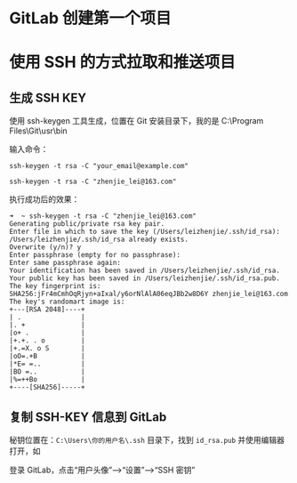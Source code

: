 # GitLab 创建第一个项目



# 使用 SSH 的方式拉取和推送项目
## 生成 SSH KEY
使用 ssh-keygen 工具生成，位置在 Git 安装目录下，我的是 C:\Program Files\Git\usr\bin

输入命令：
```
ssh-keygen -t rsa -C "your_email@example.com"
```
```
ssh-keygen -t rsa -C "zhenjie_lei@163.com"
```
执行成功后的效果：
```
➜  ~ ssh-keygen -t rsa -C "zhenjie_lei@163.com"
Generating public/private rsa key pair.
Enter file in which to save the key (/Users/leizhenjie/.ssh/id_rsa):
/Users/leizhenjie/.ssh/id_rsa already exists.
Overwrite (y/n)? y
Enter passphrase (empty for no passphrase):
Enter same passphrase again:
Your identification has been saved in /Users/leizhenjie/.ssh/id_rsa.
Your public key has been saved in /Users/leizhenjie/.ssh/id_rsa.pub.
The key fingerprint is:
SHA256:jFr4mCmhOqRjyn+aIxal/y6orNlAlA06eqJBb2w8D6Y zhenjie_lei@163.com
The key's randomart image is:
+---[RSA 2048]----+
| .               |
|. +              |
|o+ .             |
|+.+. . o         |
|+.=X. o S        |
|oO=.+B           |
|*E= =..          |
|BO =..           |
|%=++Bo           |
+----[SHA256]-----+
```
## 复制 SSH-KEY 信息到 GitLab
秘钥位置在：`C:\Users\你的用户名\.ssh` 目录下，找到 `id_rsa.pub` 并使用编辑器打开，如

登录 GitLab，点击“用户头像”-->“设置”-->“SSH 密钥”
